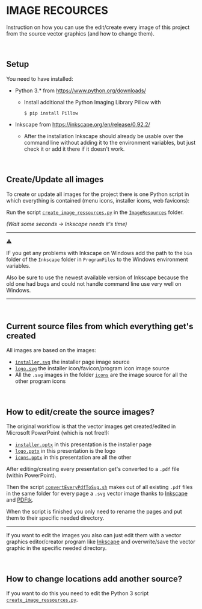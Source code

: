 # IMAGE RECOURCES

Instruction on how you can use the edit/create every image of this project from the source vector graphics (and how to change them).

<br>

## Setup

You need to have installed:

- Python 3.* from https://www.python.org/downloads/

  - Install additional the Python Imaging Library Pillow with

    ````
    $ pip install Pillow
    ````

- Inkscape from https://inkscape.org/en/release/0.92.2/

  - After the installation Inkscape should already be usable over the command line without adding it to the environment variables, but just check it or add it there if it doesn't work.

<br>

## Create/Update all images

To create or update all images for the project there is one Python script in which everything is contained (menu icons, installer icons, web favicons):

Run the script [`create_image_ressources.py`](../ImageResources/create_image_ressources.py) in the [`ImageResources`](../ImageResources) folder.

*(Wait some seconds -> Inkscape needs it's time)*

------

⚠

IF you get any problems with Inkscape on Windows add the path to the `bin` folder of the `Inkscape` folder in `ProgramFiles` to the Windows environment variables.

Also be sure to use the newest available version of Inkscape because the old one had bugs and could not handle command line use very well on Windows.

---

<br>

## Current source files from which everything get's created

All images are based on the images:

* [`installer.svg`](../ImageResources/installer.svg) the installer page image source
* [`logo.svg`](../ImageResources/logo.svg) the installer icon/favicon/program icon image source
* All the `.svg` images in the folder [`icons`](../ImageResources/icons) are the image source for all the other program icons

<br>

## How to edit/create the source images?

The original workflow is that the vector images get created/edited in Microsoft PowerPoint (which is not free!):

* [`installer.pptx`](../ImageResources/ProjectFiles/installer.pptx) in this presentation is the installer page
* [`logo.pptx`](../ImageResources/ProjectFiles/logo.pptx) in this presentation is the logo
* [`icons.pptx`](../ImageResources/ProjectFiles/icons.pptx) in this presentation are all the other

After editing/creating every presentation get's converted to a `.pdf` file (within PowerPoint).

Then the script [`convertEveryPdfToSvg.sh`](../ImageResources/ProjectFiles/convertEveryPdfToSvg.sh) makes out of all existing `.pdf` files in the same folder for every page a `.svg` vector image thanks to [Inkscape](https://inkscape.org/en/release/) and [PDFtk](https://www.pdflabs.com/tools/pdftk-the-pdf-toolkit/).

When the script is finished you only need to rename the pages and put them to their specific needed directory.

---

If you want to edit the images you also can just edit them with a vector graphics editor/creator program like [Inkscape](https://inkscape.org/en/release/) and overwrite/save the vector graphic in the specific needed directory.

<br>

## How to change locations add another source?

If you want to do this you need to edit the Python 3 script [`create_image_ressources.py`](../ImageResources/create_image_ressources.py).